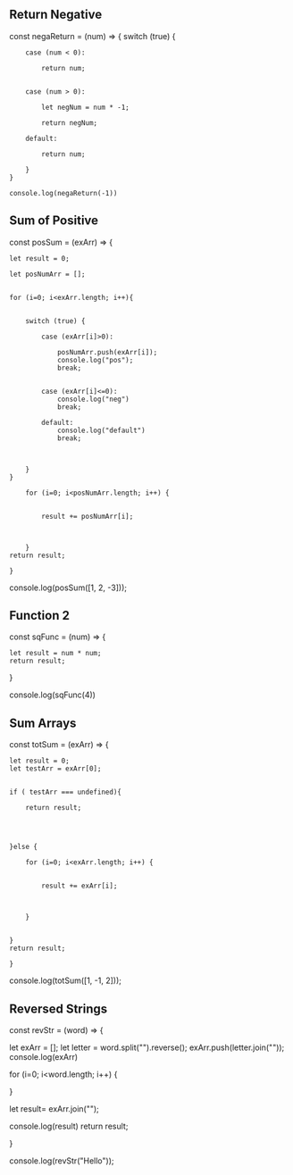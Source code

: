 ## Return Negative

const negaReturn = (num) => {
        switch (true) {
    
        case (num < 0):
            
            return num;
            

        case (num > 0):
            
            let negNum = num * -1;
            
            return negNum;

        default:
            
            return num;

        }
    }

    console.log(negaReturn(-1))

## Sum of Positive

const posSum = (exArr) => {
    
    
    let result = 0;

    let posNumArr = [];
    

    for (i=0; i<exArr.length; i++){
        

        switch (true) {

            case (exArr[i]>0):

                posNumArr.push(exArr[i]);
                console.log("pos");
                break;


            case (exArr[i]<=0):
                console.log("neg")
                break;

            default:
                console.log("default")
                break;



        }
    }

        for (i=0; i<posNumArr.length; i++) {
        
        
            result += posNumArr[i];
    
            
    
        }
    return result;

    }


console.log(posSum([1, 2, -3]));

## Function 2

const sqFunc = (num) => {


    let result = num * num;
    return result;



}

console.log(sqFunc(4))

## Sum Arrays

const totSum = (exArr) => {
    
    
    let result = 0;
    let testArr = exArr[0];
    
    
    if ( testArr === undefined){

        return result;

       

        
    }else {

        for (i=0; i<exArr.length; i++) {
        
            
            result += exArr[i];
    
            
    
        }


    }
    return result;

    }


console.log(totSum([1, -1, 2]));


## Reversed Strings

const revStr = (word) => {

let exArr = [];
let letter = word.split("").reverse();
exArr.push(letter.join(""));
console.log(exArr)

for (i=0; i<word.length; i++) {

    
    
    


}

let result= exArr.join("");

console.log(result)
return result;


}


console.log(revStr("Hello"));
